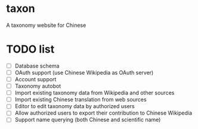 # taxon
A taxonomy website for Chinese

# TODO list

- [ ] Database schema
- [ ] OAuth support (use Chinese Wikipedia as OAuth server)
- [ ] Account support
- [ ] Taxonomy autobot
 - [ ] Import existing taxonomy data from Wikipedia and other sources
 - [ ] Import existing Chinese translation from web sources
- [ ] Editor to edit taxonomy data by authorized users
- [ ] Allow authorized users to export their contribution to Chinese Wikipedia
- [ ] Support name querying (both Chinese and scientific name)
